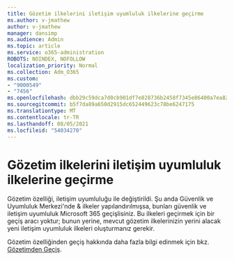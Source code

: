 ```yaml
---
title: Gözetim ilkelerini iletişim uyumluluk ilkelerine geçirme
ms.author: v-jmathew
author: v-jmathew
manager: dansimp
ms.audience: Admin
ms.topic: article
ms.service: o365-administration
ROBOTS: NOINDEX, NOFOLLOW
localization_priority: Normal
ms.collection: Adm_O365
ms.custom:
- "9000549"
- "7456"
ms.openlocfilehash: dbb29c59dca7d0cb901df7e828736b2458f7345e86400a7ea823cf654cd0891e
ms.sourcegitcommit: b5f7da89a650d2915dc652449623c78be6247175
ms.translationtype: MT
ms.contentlocale: tr-TR
ms.lasthandoff: 08/05/2021
ms.locfileid: "54034270"
---
```

# <a name="migrate-supervision-policies-to-communication-compliance-policies"></a>Gözetim ilkelerini iletişim uyumluluk ilkelerine geçirme

Gözetim özelliği, iletişim uyumluluğu ile değiştirildi. Şu anda Güvenlik ve Uyumluluk Merkezi'nde & ilkeler yapılandırılmışsa, bunları güvenlik ve iletişim uyumluluk Microsoft 365 geçişlisiniz. Bu ilkeleri geçirmek için bir geçiş aracı yoktur; bunun yerine, mevcut gözetim ilkelerinizin yerini alacak yeni iletişim uyumluluk ilkeleri oluşturmanız gerekir.

Gözetim özelliğinden geçiş hakkında daha fazla bilgi edinmek için bkz. [Gözetimden Geçiş](https://go.microsoft.com/fwlink/?linkid=2128750).
